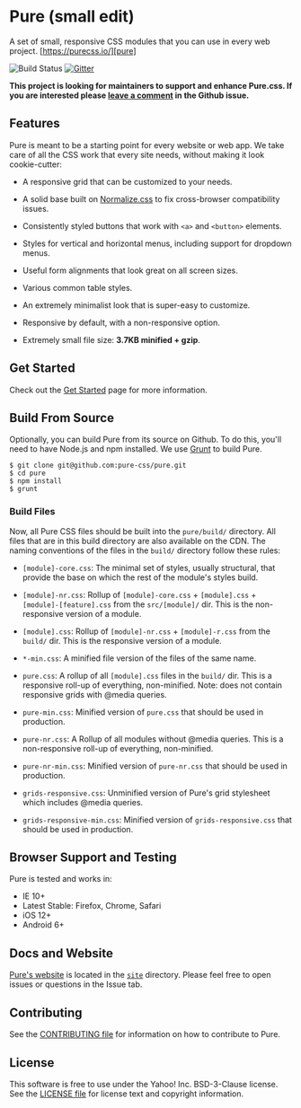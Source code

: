 # Pure (small edit)

A set of small, responsive CSS modules that you can use in every web project.
[https://purecss.io/][pure]

![Build Status](https://github.com/pure-css/pure/actions/workflows/test.yml/badge.svg)
[![Gitter](https://badges.gitter.im/Join%20Chat.svg)](https://gitter.im/pure-css/pure?utm_source=badge&utm_medium=badge&utm_campaign=pr-badge&utm_content=badge)

**This project is looking for maintainers to support and enhance Pure.css. If you are interested please [leave a comment](https://github.com/pure-css/pure/issues/692) in the Github issue.**

## Features

Pure is meant to be a starting point for every website or web app. We take care
of all the CSS work that every site needs, without making it look cookie-cutter:

- A responsive grid that can be customized to your needs.

- A solid base built on [Normalize.css][] to fix cross-browser compatibility
  issues.

- Consistently styled buttons that work with `<a>` and `<button>` elements.

- Styles for vertical and horizontal menus, including support for dropdown
  menus.

- Useful form alignments that look great on all screen sizes.

- Various common table styles.

- An extremely minimalist look that is super-easy to customize.

- Responsive by default, with a non-responsive option.

- Extremely small file size: **3.7KB minified + gzip**.

## Get Started

Check out the [Get Started][started] page for more information.

## Build From Source

Optionally, you can build Pure from its source on Github. To do this, you'll
need to have Node.js and npm installed. We use [Grunt][] to build Pure.

```shell
$ git clone git@github.com:pure-css/pure.git
$ cd pure
$ npm install
$ grunt
```

### Build Files

Now, all Pure CSS files should be built into the `pure/build/` directory. All
files that are in this build directory are also available on the CDN. The naming
conventions of the files in the `build/` directory follow these rules:

- `[module]-core.css`: The minimal set of styles, usually structural, that
  provide the base on which the rest of the module's styles build.

- `[module]-nr.css`: Rollup of `[module]-core.css` + `[module].css` +
  `[module]-[feature].css` from the `src/[module]/` dir. This is the
  non-responsive version of a module.

- `[module].css`: Rollup of `[module]-nr.css` + `[module]-r.css` from the
  `build/` dir. This is the responsive version of a module.

- `*-min.css`: A minified file version of the files of the same name.

- `pure.css`: A rollup of all `[module].css` files in the `build/` dir. This is
  a responsive roll-up of everything, non-minified. Note: does not contain responsive grids with @media queries.

- `pure-min.css`: Minified version of `pure.css` that should be used in
  production.

- `pure-nr.css`: A Rollup of all modules without @media queries. This is a
  non-responsive roll-up of everything, non-minified.

- `pure-nr-min.css`: Minified version of `pure-nr.css` that should be used in
  production.

- `grids-responsive.css`: Unminified version of Pure's grid stylesheet which
  includes @media queries.

- `grids-responsive-min.css`: Minified version of `grids-responsive.css` that
  should be used in production.

## Browser Support and Testing

Pure is tested and works in:

- IE 10+
- Latest Stable: Firefox, Chrome, Safari
- iOS 12+
- Android 6+

## Docs and Website

[Pure's website][pure] is located in the [`site`][pure-site] directory. Please feel free
to open issues or questions in the Issue tab.

## Contributing

See the [CONTRIBUTING file][] for information on how to contribute to Pure.

## License

This software is free to use under the Yahoo! Inc. BSD-3-Clause license.
See the [LICENSE file][] for license text and copyright information.

[grunt]: http://gruntjs.com/
[contributing file]: https://github.com/pure-css/pure/blob/master/CONTRIBUTING.md
[license file]: https://github.com/pure-css/pure/blob/master/LICENSE
[normalize.css]: http://necolas.github.io/normalize.css/
[pure]: http://purecss.io/
[pure-site]: https://github.com/pure-css/pure/tree/master/site
[started]: https://purecss.io/start/
